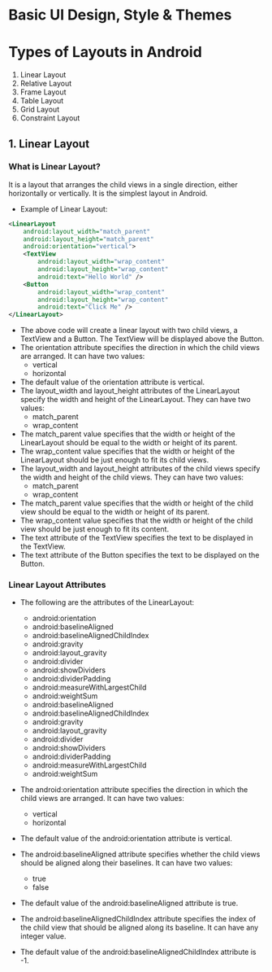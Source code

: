 # Basic UI Design, Style & Themes
# Types of Layouts in Android
1. Linear Layout
2. Relative Layout
3. Frame Layout
4. Table Layout
5. Grid Layout
6. Constraint Layout

## 1. Linear Layout
### What is Linear Layout?
It is a layout that arranges the child views in a single direction, either horizontally or vertically. It is the simplest layout in Android.
- Example of Linear Layout:
```xml
<LinearLayout
    android:layout_width="match_parent"
    android:layout_height="match_parent"
    android:orientation="vertical">
    <TextView
        android:layout_width="wrap_content"
        android:layout_height="wrap_content"
        android:text="Hello World" />
    <Button
        android:layout_width="wrap_content"
        android:layout_height="wrap_content"
        android:text="Click Me" />
</LinearLayout>
```
- The above code will create a linear layout with two child views, a TextView and a Button. The TextView will be displayed above the Button.
- The orientation attribute specifies the direction in which the child views are arranged. It can have two values:
    - vertical
    - horizontal
- The default value of the orientation attribute is vertical.
- The layout_width and layout_height attributes of the LinearLayout specify the width and height of the LinearLayout. They can have two values:
    - match_parent
    - wrap_content
- The match_parent value specifies that the width or height of the LinearLayout should be equal to the width or height of its parent.
- The wrap_content value specifies that the width or height of the LinearLayout should be just enough to fit its child views.
- The layout_width and layout_height attributes of the child views specify the width and height of the child views. They can have two values:
    - match_parent
    - wrap_content
- The match_parent value specifies that the width or height of the child view should be equal to the width or height of its parent.
- The wrap_content value specifies that the width or height of the child view should be just enough to fit its content.
- The text attribute of the TextView specifies the text to be displayed in the TextView.
- The text attribute of the Button specifies the text to be displayed on the Button.

### Linear Layout Attributes
- The following are the attributes of the LinearLayout:
    - android:orientation
    - android:baselineAligned
    - android:baselineAlignedChildIndex
    - android:gravity
    - android:layout_gravity
    - android:divider
    - android:showDividers
    - android:dividerPadding
    - android:measureWithLargestChild
    - android:weightSum
    - android:baselineAligned
    - android:baselineAlignedChildIndex
    - android:gravity
    - android:layout_gravity
    - android:divider
    - android:showDividers
    - android:dividerPadding
    - android:measureWithLargestChild
    - android:weightSum
- The android:orientation attribute specifies the direction in which the child views are arranged. It can have two values:

     - vertical
     - horizontal

- The default value of the android:orientation attribute is vertical.
- The android:baselineAligned attribute specifies whether the child views should be aligned along their baselines. It can have two values:
    - true
    - false
- The default value of the android:baselineAligned attribute is true.
- The android:baselineAlignedChildIndex attribute specifies the index of the child view that should be aligned along its baseline. It can have any integer value.
- The default value of the android:baselineAlignedChildIndex attribute is -1.

